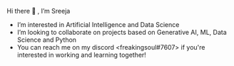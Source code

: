 Hi there 👋 , I’m Sreeja<br>
-  I’m interested in Artificial Intelligence and Data Science<br>
- I’m looking to collaborate on projects based on Generative AI, ML, Data Science and Python<br>
- You can reach me on my discord <freakingsoul#7607> if you're interested in working and learning together!<br>

<!---
nitin-sparky/nitin-sparky is a ✨ special ✨ repository because its README.md (this file) appears on your GitHub profile.
You can click the Preview link to take a look at your changes.
--->

<!--
**KaturiSreeja/KaturiSreeja** is a ✨ _special_ ✨ repository because its `README.md` (this file) appears on your GitHub profile.

Here are some ideas to get you started:

- 🔭 I’m currently working on ...
- 🌱 I’m currently learning ...
- 👯 I’m looking to collaborate on ...
- 🤔 I’m looking for help with ...
- 💬 Ask me about ...
- 📫 How to reach me: ...
- 😄 Pronouns: ...
- ⚡ Fun fact: ...
-->
